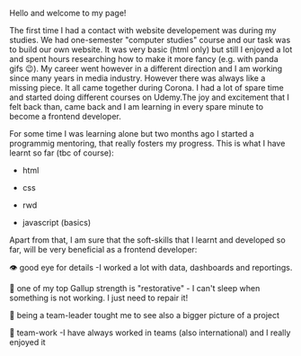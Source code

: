 Hello and welcome to my page!

The first time I had a contact with website developement was during my studies. We had one-semester "computer studies" course and our task was to build our own website. It was very basic (html only) but still I enjoyed a lot and spent hours researching how to make it more fancy (e.g. with panda gifs 😉). My career went however in a different direction and I am working since many years in media industry. However there was always like a missing piece. It all came together during Corona. I had a lot of spare time and started doing different courses on Udemy.The joy and excitement that I felt back than, came back and I am learning in every spare minute to become a frontend developer.

For some time I was learning alone but two months ago I started a programmig mentoring, that really fosters my progress. This is what I have learnt so far (tbc of course):

- html

- css

- rwd

- javascript (basics)

Apart from that, I am sure that the soft-skills that I learnt and developed so far, will be very beneficial as a frontend developer:

👁️ good eye for details -I worked a lot with data, dashboards and reportings. 

👷 one of my top Gallup strength is "restorative" - I can't sleep when something is not working. I just need to repair it!

👀 being a team-leader tought me to see also a bigger picture of a project

👥 team-work -I have always worked in teams (also international) and I really enjoyed it

